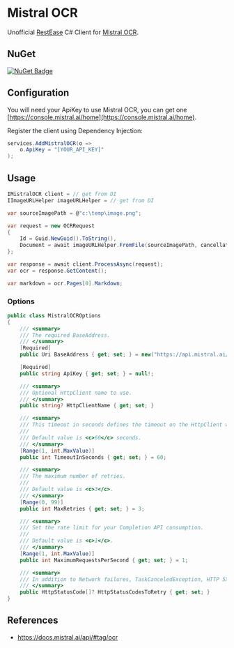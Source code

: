 # Mistral OCR
Unofficial [RestEase](https://github.com/canton7/RestEase) C# Client for [Mistral OCR](https://api.mistral.ai/v1/ocr).

## NuGet
[![NuGet Badge](https://img.shields.io/nuget/v/Mistral.OCR)](https://www.nuget.org/packages/Mistral.OCR) 

## Configuration

You will need your ApiKey to use Mistral OCR, you can get one [https://console.mistral.ai/home](https://console.mistral.ai/home).

Register the client using Dependency Injection:

``` csharp
services.AddMistralOCR(o =>
    o.ApiKey = "[YOUR_API_KEY]"
);
```

## Usage
``` csharp
IMistralOCR client = // get from DI
IImageURLHelper imageURLHelper = // get from DI

var sourceImagePath = @"c:\temp\image.png";

var request = new OCRRequest
{
    Id = Guid.NewGuid().ToString(),
    Document = await imageURLHelper.FromFile(sourceImagePath, cancellationToken)
};

var response = await client.ProcessAsync(request);
var ocr = response.GetContent();

var markdown = ocr.Pages[0].Markdown;
```

### Options
``` csharp
public class MistralOCROptions
{
    /// <summary>
    /// The required BaseAddress.
    /// </summary>
    [Required]
    public Uri BaseAddress { get; set; } = new("https://api.mistral.ai/v1/ocr");

    [Required] 
    public string ApiKey { get; set; } = null!;

    /// <summary>
    /// Optional HttpClient name to use.
    /// </summary>
    public string? HttpClientName { get; set; }

    /// <summary>
    /// This timeout in seconds defines the timeout on the HttpClient which is used to call the BaseAddress.
    /// 
    /// Default value is <c>60</c> seconds.
    /// </summary>
    [Range(1, int.MaxValue)]
    public int TimeoutInSeconds { get; set; } = 60;

    /// <summary>
    /// The maximum number of retries.
    ///
    /// Default value is <c>3</c>.
    /// </summary>
    [Range(0, 99)]
    public int MaxRetries { get; set; } = 3;

    /// <summary>
    /// Set the rate limit for your Completion API consumption.
    ///
    /// Default value is <c>1</c>.
    /// </summary>
    [Range(1, int.MaxValue)]
    public int MaximumRequestsPerSecond { get; set; } = 1;

    /// <summary>
    /// In addition to Network failures, TaskCanceledException, HTTP 5XX and HTTP 408. Also retry these <see cref="HttpStatusCode"/>s. [Optional]
    /// </summary>
    public HttpStatusCode[]? HttpStatusCodesToRetry { get; set; }
}
```

## References
- https://docs.mistral.ai/api/#tag/ocr
